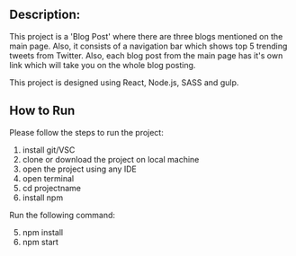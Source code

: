 ## Description:
This project is a 'Blog Post' where there are three blogs mentioned on the main page. Also, it consists of a navigation bar which shows top 5 trending tweets from Twitter. Also, each blog post from the main page has it's own link which will take you on the whole blog posting.

This project is designed using React, Node.js, SASS and gulp.

## How to Run
Please follow the steps to run the project:
1. install git/VSC
2. clone or download the project on local machine
3. open the project using any IDE
4. open terminal
5. cd projectname
5. install npm

Run the following command:

5. npm install
6. npm start
